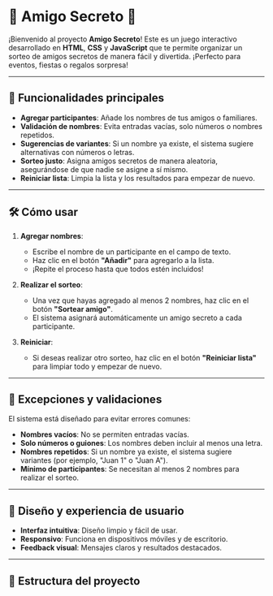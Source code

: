 
# 🎁 Amigo Secreto 🎁

¡Bienvenido al proyecto **Amigo Secreto**! Este es un juego interactivo desarrollado en **HTML**, **CSS** y **JavaScript** que te permite organizar un sorteo de amigos secretos de manera fácil y divertida. ¡Perfecto para eventos, fiestas o regalos sorpresa!

---

## 🚀 Funcionalidades principales

- **Agregar participantes**: Añade los nombres de tus amigos o familiares.
- **Validación de nombres**: Evita entradas vacías, solo números o nombres repetidos.
- **Sugerencias de variantes**: Si un nombre ya existe, el sistema sugiere alternativas con números o letras.
- **Sorteo justo**: Asigna amigos secretos de manera aleatoria, asegurándose de que nadie se asigne a sí mismo.
- **Reiniciar lista**: Limpia la lista y los resultados para empezar de nuevo.

---

## 🛠️ Cómo usar

1. **Agregar nombres**:
   - Escribe el nombre de un participante en el campo de texto.
   - Haz clic en el botón **"Añadir"** para agregarlo a la lista.
   - ¡Repite el proceso hasta que todos estén incluidos!

2. **Realizar el sorteo**:
   - Una vez que hayas agregado al menos 2 nombres, haz clic en el botón **"Sortear amigo"**.
   - El sistema asignará automáticamente un amigo secreto a cada participante.

3. **Reiniciar**:
   - Si deseas realizar otro sorteo, haz clic en el botón **"Reiniciar lista"** para limpiar todo y empezar de nuevo.

---

## 🚨 Excepciones y validaciones

El sistema está diseñado para evitar errores comunes:

- **Nombres vacíos**: No se permiten entradas vacías.
- **Solo números o guiones**: Los nombres deben incluir al menos una letra.
- **Nombres repetidos**: Si un nombre ya existe, el sistema sugiere variantes (por ejemplo, "Juan 1" o "Juan A").
- **Mínimo de participantes**: Se necesitan al menos 2 nombres para realizar el sorteo.

---

## 🎨 Diseño y experiencia de usuario

- **Interfaz intuitiva**: Diseño limpio y fácil de usar.
- **Responsivo**: Funciona en dispositivos móviles y de escritorio.
- **Feedback visual**: Mensajes claros y resultados destacados.

---

## 📂 Estructura del proyecto

